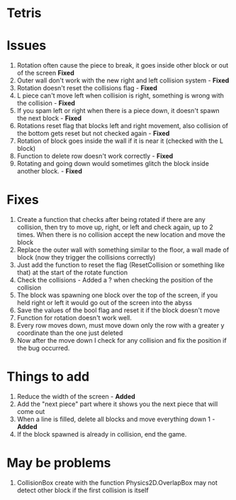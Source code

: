 # Tetris

# Issues
1. Rotation often cause the piece to break, it goes inside other block or out of the screen **Fixed**
2. Outer wall don't work with the new right and left collision system - **Fixed**
3. Rotation doesn't reset the collisions flag - **Fixed**
4. L piece can't move left when collision is right, something is wrong with the collision - **Fixed**
5. If you spam left or right when there is a piece down, it doesn't spawn the next block - **Fixed**
6. Rotations reset flag that blocks left and right movement, also collision of the bottom gets reset but not checked again - **Fixed**
7. Rotation of block goes inside the wall if it is near it (checked with the L block)
8. Function to delete row doesn't work correctly - **Fixed**
9. Rotating and going down would sometimes glitch the block inside another block. - **Fixed**

# Fixes
1. Create a function that checks after being rotated if there are any collision, then try to move up, right, or left and check again, up to 2 times. When there is no collision accept the new location and move the block
2. Replace the outer wall with something similar to the floor, a wall made of block (now they trigger the collisions correctly)
3. Just add the function to reset the flag (ResetCollision or something like that) at the start of the rotate function
4. Check the collisions - Added a ? when checking the position of the collision
5. The block was spawning one block over the top of the screen, if you held right or left it would go out of the screen into the abyss
6. Save the values of the bool flag and reset it if the block doesn't move
7. Function for rotation doesn't work well.
8. Every row moves down, must move down only the row with a greater y coordinate than the one just deleted
9. Now after the move down I check for any collision and fix the position if the bug occurred.

# Things to add
1. Reduce the width of the screen - **Added**
2. Add the "next piece" part where it shows you the next piece that will come out
3. When a line is filled, delete all blocks and move everything down 1 - **Added**
4. If the block spawned is already in collision, end the game.

# May be problems
1. CollisionBox create with the function Physics2D.OverlapBox may not detect other block if the first collision is itself
